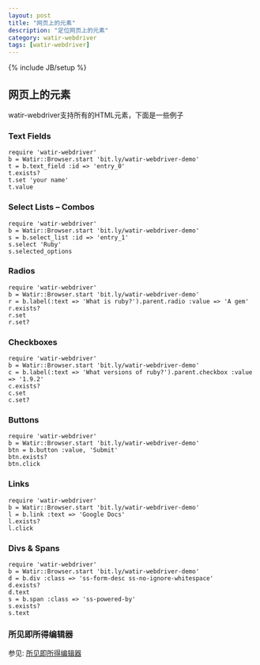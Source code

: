 ```yaml
---
layout: post
title: "网页上的元素"
description: "定位网页上的元素"
category: watir-webdriver
tags: [watir-webdriver]
---
```

{% include JB/setup %}
## 网页上的元素

watir-webdriver支持所有的HTML元素，下面是一些例子

### Text Fields

	require 'watir-webdriver'
	b = Watir::Browser.start 'bit.ly/watir-webdriver-demo'
	t = b.text_field :id => 'entry_0'
	t.exists?
	t.set 'your name'
	t.value

### Select Lists – Combos

	require 'watir-webdriver'
	b = Watir::Browser.start 'bit.ly/watir-webdriver-demo'
	s = b.select_list :id => 'entry_1'
	s.select 'Ruby'
	s.selected_options

### Radios

	require 'watir-webdriver'
	b = Watir::Browser.start 'bit.ly/watir-webdriver-demo'
	r = b.label(:text => 'What is ruby?').parent.radio :value => 'A gem'
	r.exists?
	r.set
	r.set?

### Checkboxes

	require 'watir-webdriver'
	b = Watir::Browser.start 'bit.ly/watir-webdriver-demo'
	c = b.label(:text => 'What versions of ruby?').parent.checkbox :value => '1.9.2'
	c.exists?
	c.set
	c.set?

### Buttons

	require 'watir-webdriver'
	b = Watir::Browser.start 'bit.ly/watir-webdriver-demo'
	btn = b.button :value, 'Submit'
	btn.exists?
	btn.click

### Links

	require 'watir-webdriver'
	b = Watir::Browser.start 'bit.ly/watir-webdriver-demo'
	l = b.link :text => 'Google Docs'
	l.exists?
	l.click

### Divs & Spans

	require 'watir-webdriver'
	b = Watir::Browser.start 'bit.ly/watir-webdriver-demo'
	d = b.div :class => 'ss-form-desc ss-no-ignore-whitespace'
	d.exists?
	d.text
	s = b.span :class => 'ss-powered-by'
	s.exists?
	s.text

### 所见即所得编辑器 

参见: [所见即所得编辑器]()

